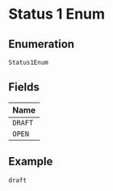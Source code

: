 
# Status 1 Enum

## Enumeration

`Status1Enum`

## Fields

| Name |
|  --- |
| `DRAFT` |
| `OPEN` |

## Example

```
draft
```

